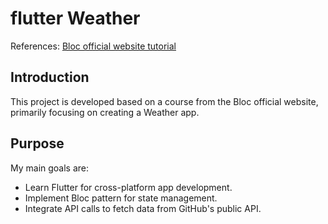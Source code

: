 # flutter Weather

References: [Bloc official website tutorial](https://bloclibrary.dev/tutorials/flutter-weather/)

## Introduction

This project is developed based on a course from the Bloc official website, primarily focusing on creating a Weather app.

## Purpose

My main goals are:
- Learn Flutter for cross-platform app development.
- Implement Bloc pattern for state management.
- Integrate API calls to fetch data from GitHub's public API.
